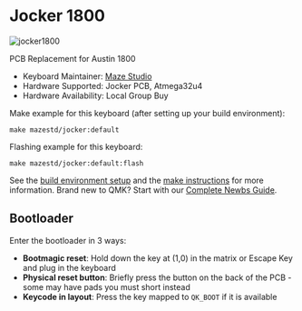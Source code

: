 # Jocker 1800

![jocker1800]( https://i.imgur.com/aQEiE4Hh.jpg )

PCB Replacement for Austin 1800

* Keyboard Maintainer: [Maze Studio](https://github.com/mazestd)
* Hardware Supported: Jocker PCB, Atmega32u4
* Hardware Availability: Local Group Buy

Make example for this keyboard (after setting up your build environment):

    make mazestd/jocker:default

Flashing example for this keyboard:

    make mazestd/jocker:default:flash

See the [build environment setup](https://docs.qmk.fm/#/getting_started_build_tools) and the [make instructions](https://docs.qmk.fm/#/getting_started_make_guide) for more information. Brand new to QMK? Start with our [Complete Newbs Guide](https://docs.qmk.fm/#/newbs).

## Bootloader

Enter the bootloader in 3 ways:

* **Bootmagic reset**: Hold down the key at (1,0) in the matrix or Escape Key and plug in the keyboard
* **Physical reset button**: Briefly press the button on the back of the PCB - some may have pads you must short instead
* **Keycode in layout**: Press the key mapped to `QK_BOOT` if it is available
